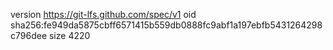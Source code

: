 version https://git-lfs.github.com/spec/v1
oid sha256:fe949da5875cbff6571415b559db0888fc9abf1a197ebfb5431264298c796dee
size 4220
